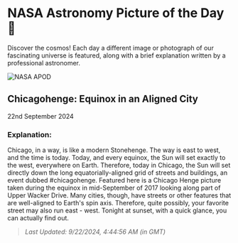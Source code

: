 
  # NASA Astronomy Picture of the Day 🌌

  Discover the cosmos! Each day a different image or photograph of our fascinating universe is featured, along with a brief explanation written by a professional astronomer.

![NASA APOD](https://apod.nasa.gov/apod/image/2409/Chicagohenge_Artese_1320.jpg)

## Chicagohenge: Equinox in an Aligned City

22nd September 2024

### Explanation: 

Chicago, in a way, is like a modern Stonehenge. The way is east to west, and the time is today.  Today, and every equinox, the Sun will set exactly to the west, everywhere on Earth. Therefore, today in Chicago, the Sun will set directly down the long equatorially-aligned grid of streets and buildings, an event dubbed #chicagohenge.  Featured here is a Chicago Henge picture taken during the  equinox in mid-September of 2017 looking along part of Upper Wacker Drive.  Many cities, though, have streets or other features that are well-aligned to Earth's spin axis. Therefore, quite possibly, your  favorite street may also run east - west. Tonight at sunset, with a quick glance, you can actually find out.

> _Last Updated: 9/22/2024, 4:44:56 AM (in GMT)_
